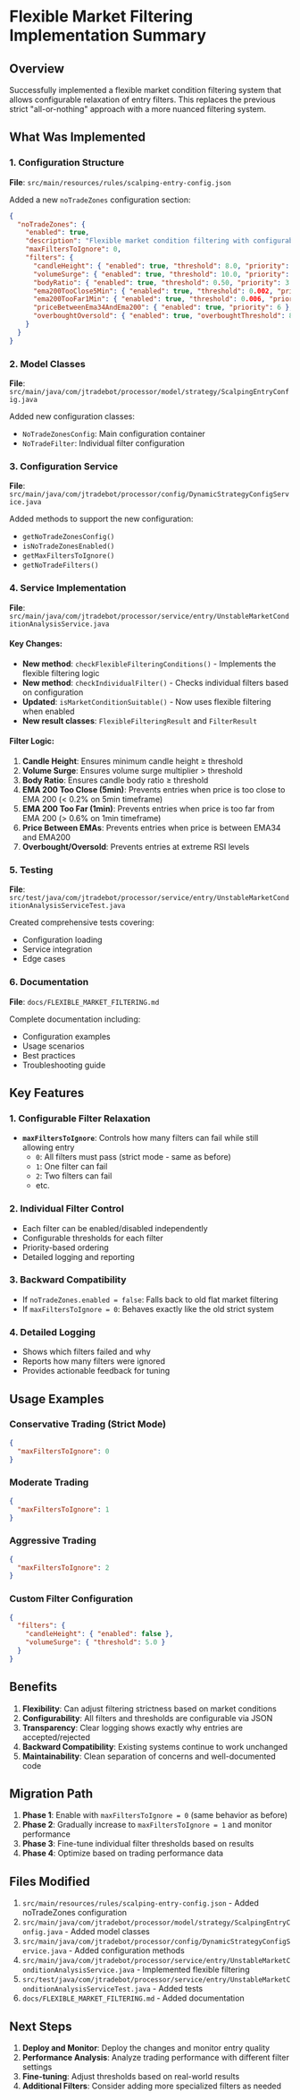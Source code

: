 # Flexible Market Filtering Implementation Summary

## Overview

Successfully implemented a flexible market condition filtering system that allows configurable relaxation of entry filters. This replaces the previous strict "all-or-nothing" approach with a more nuanced filtering system.

## What Was Implemented

### 1. Configuration Structure

**File**: `src/main/resources/rules/scalping-entry-config.json`

Added a new `noTradeZones` configuration section:

```json
{
  "noTradeZones": {
    "enabled": true,
    "description": "Flexible market condition filtering with configurable relaxation",
    "maxFiltersToIgnore": 0,
    "filters": {
      "candleHeight": { "enabled": true, "threshold": 8.0, "priority": 1 },
      "volumeSurge": { "enabled": true, "threshold": 10.0, "priority": 2 },
      "bodyRatio": { "enabled": true, "threshold": 0.50, "priority": 3 },
      "ema200TooClose5Min": { "enabled": true, "threshold": 0.002, "priority": 4, "ntp": 3 },
      "ema200TooFar1Min": { "enabled": true, "threshold": 0.006, "priority": 5, "ntp": 2 },
      "priceBetweenEma34AndEma200": { "enabled": true, "priority": 6 },
      "overboughtOversold": { "enabled": true, "overboughtThreshold": 80.0, "oversoldThreshold": 20.0, "priority": 7 }
    }
  }
}
```

### 2. Model Classes

**File**: `src/main/java/com/jtradebot/processor/model/strategy/ScalpingEntryConfig.java`

Added new configuration classes:
- `NoTradeZonesConfig`: Main configuration container
- `NoTradeFilter`: Individual filter configuration

### 3. Configuration Service

**File**: `src/main/java/com/jtradebot/processor/config/DynamicStrategyConfigService.java`

Added methods to support the new configuration:
- `getNoTradeZonesConfig()`
- `isNoTradeZonesEnabled()`
- `getMaxFiltersToIgnore()`
- `getNoTradeFilters()`

### 4. Service Implementation

**File**: `src/main/java/com/jtradebot/processor/service/entry/UnstableMarketConditionAnalysisService.java`

#### Key Changes:
- **New method**: `checkFlexibleFilteringConditions()` - Implements the flexible filtering logic
- **New method**: `checkIndividualFilter()` - Checks individual filters based on configuration
- **Updated**: `isMarketConditionSuitable()` - Now uses flexible filtering when enabled
- **New result classes**: `FlexibleFilteringResult` and `FilterResult`

#### Filter Logic:
1. **Candle Height**: Ensures minimum candle height ≥ threshold
2. **Volume Surge**: Ensures volume surge multiplier > threshold
3. **Body Ratio**: Ensures candle body ratio ≥ threshold
4. **EMA 200 Too Close (5min)**: Prevents entries when price is too close to EMA 200 (< 0.2% on 5min timeframe)
5. **EMA 200 Too Far (1min)**: Prevents entries when price is too far from EMA 200 (> 0.6% on 1min timeframe)
6. **Price Between EMAs**: Prevents entries when price is between EMA34 and EMA200
7. **Overbought/Oversold**: Prevents entries at extreme RSI levels

### 5. Testing

**File**: `src/test/java/com/jtradebot/processor/service/entry/UnstableMarketConditionAnalysisServiceTest.java`

Created comprehensive tests covering:
- Configuration loading
- Service integration
- Edge cases

### 6. Documentation

**File**: `docs/FLEXIBLE_MARKET_FILTERING.md`

Complete documentation including:
- Configuration examples
- Usage scenarios
- Best practices
- Troubleshooting guide

## Key Features

### 1. Configurable Filter Relaxation
- **`maxFiltersToIgnore`**: Controls how many filters can fail while still allowing entry
  - `0`: All filters must pass (strict mode - same as before)
  - `1`: One filter can fail
  - `2`: Two filters can fail
  - etc.

### 2. Individual Filter Control
- Each filter can be enabled/disabled independently
- Configurable thresholds for each filter
- Priority-based ordering
- Detailed logging and reporting

### 3. Backward Compatibility
- If `noTradeZones.enabled = false`: Falls back to old flat market filtering
- If `maxFiltersToIgnore = 0`: Behaves exactly like the old strict system

### 4. Detailed Logging
- Shows which filters failed and why
- Reports how many filters were ignored
- Provides actionable feedback for tuning

## Usage Examples

### Conservative Trading (Strict Mode)
```json
{
  "maxFiltersToIgnore": 0
}
```

### Moderate Trading
```json
{
  "maxFiltersToIgnore": 1
}
```

### Aggressive Trading
```json
{
  "maxFiltersToIgnore": 2
}
```

### Custom Filter Configuration
```json
{
  "filters": {
    "candleHeight": { "enabled": false },
    "volumeSurge": { "threshold": 5.0 }
  }
}
```

## Benefits

1. **Flexibility**: Can adjust filtering strictness based on market conditions
2. **Configurability**: All filters and thresholds are configurable via JSON
3. **Transparency**: Clear logging shows exactly why entries are accepted/rejected
4. **Backward Compatibility**: Existing systems continue to work unchanged
5. **Maintainability**: Clean separation of concerns and well-documented code

## Migration Path

1. **Phase 1**: Enable with `maxFiltersToIgnore = 0` (same behavior as before)
2. **Phase 2**: Gradually increase to `maxFiltersToIgnore = 1` and monitor performance
3. **Phase 3**: Fine-tune individual filter thresholds based on results
4. **Phase 4**: Optimize based on trading performance data

## Files Modified

1. `src/main/resources/rules/scalping-entry-config.json` - Added noTradeZones configuration
2. `src/main/java/com/jtradebot/processor/model/strategy/ScalpingEntryConfig.java` - Added model classes
3. `src/main/java/com/jtradebot/processor/config/DynamicStrategyConfigService.java` - Added configuration methods
4. `src/main/java/com/jtradebot/processor/service/entry/UnstableMarketConditionAnalysisService.java` - Implemented flexible filtering
5. `src/test/java/com/jtradebot/processor/service/entry/UnstableMarketConditionAnalysisServiceTest.java` - Added tests
6. `docs/FLEXIBLE_MARKET_FILTERING.md` - Added documentation

## Next Steps

1. **Deploy and Monitor**: Deploy the changes and monitor entry quality
2. **Performance Analysis**: Analyze trading performance with different filter settings
3. **Fine-tuning**: Adjust thresholds based on real-world results
4. **Additional Filters**: Consider adding more specialized filters as needed
